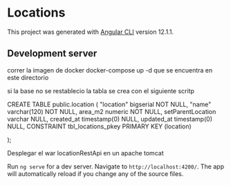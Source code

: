 # Locations

This project was generated with [Angular CLI](https://github.com/angular/angular-cli) version 12.1.1.

## Development server



correr la imagen de docker docker-compose up -d que se encuentra en este directorio

si la base no se restablecio la tabla se crea con el siguiente scritp

CREATE TABLE public.location (
	"location" bigserial NOT NULL,
	"name" varchar(120) NOT NULL,
	area_m2 numeric NOT NULL,
	setParentLocation varchar NULL,
	created_at timestamp(0) NULL,
	updated_at timestamp(0) NULL,
	CONSTRAINT tbl_locations_pkey PRIMARY KEY (location)
	
);

Desplegar el war locationRestApi en un apache tomcat 

Run `ng serve` for a dev server. Navigate to `http://localhost:4200/`. The app will automatically reload if you change any of the source files.